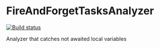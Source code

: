 # FireAndForgetTasksAnalyzer


[![Build status](https://ci.appveyor.com/api/projects/status/01vpw8ma7h75l2xg?svg=true)](https://ci.appveyor.com/project/BerserkerDotNet/fireandforgettasksanalyzer)

Analyzer that catches not awaited local variables
